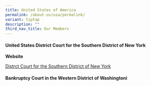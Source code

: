 ```yaml
---
title: United States of America
permalink: /about-us/usa/permalink/
variant: tiptap
description: ""
third_nav_title: Our Members
---
```

<h4><strong>United States District Court for the Southern District of New York</strong></h4>
<p><strong>Website</strong>
</p>
<p><a href="https://nysd.uscourts.gov/" rel="noopener noreferrer nofollow" target="_blank"><u>Distrct Court for the Southern District of New York</u></a>
</p>
<p></p>
<h4><strong>Bankruptcy Court in the Western District of Washingtoni</strong></h4>
<p></p>